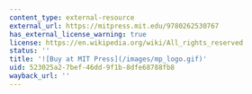 ```yaml
---
content_type: external-resource
external_url: https://mitpress.mit.edu/9780262530767
has_external_license_warning: true
license: https://en.wikipedia.org/wiki/All_rights_reserved
status: ''
title: '![Buy at MIT Press](/images/mp_logo.gif)'
uid: 523025a2-7bef-46dd-9f1b-8dfe68788fb8
wayback_url: ''
---
```

